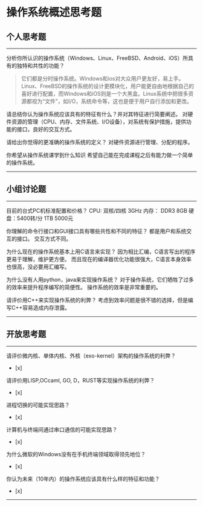 # 操作系统概述思考题

## 个人思考题

---

分析你所认识的操作系统（Windows、Linux、FreeBSD、Android、iOS）所具有的独特和共性的功能？
>  它们都是分时操作系统。Windows和ios对大众用户更友好，易上手。Linux、FreeBSD的操作系统的设计更模块化，用户能更自由地根据自己的喜好进行配置，而Windows和iOS则是一个大黑盒。Linux系统中把很多资源都视为“文件”，如I/O，系统命令等，这也是便于用户自行添加和更改。

请总结你认为操作系统应该具有的特征有什么？并对其特征进行简要阐述。
  对硬件资源的管理（CPU、内存、文件系统、I/O设备），对系统有保护措施，提供功能的接口，良好的交互方式。

请给出你觉得的更准确的操作系统的定义？
  对硬件资源进行管理、分配的程序。

你希望从操作系统课学到什么知识
  希望自己能在完成课程之后有能力做一个简单的操作系统。

---

## 小组讨论题

---

目前的台式PC机标准配置和价格？
CPU: 双核/四核 3GHz
内存： DDR3 8GB
硬盘：5400转/分 1TB
5000元

你理解的命令行接口和GUI接口具有哪些共性和不同的特征？
  都是用户和系统交互的接口。
  交互方式不同。

为什么现在的操作系统基本上用C语言来实现？
  因为相比汇编，C语言写出的程序更易于理解，维护更方便。
  而且现在的编译器优化功能很强大，C语言本身效率也很高，没必要用汇编写。

为什么没有人用python，java来实现操作系统？
  对于操作系统，它们牺牲了过多的效率来提升程序编写的简便性。
  操作系统的效率是非常重要的。

请评价用C++来实现操作系统的利弊？
  考虑到效率问题是很不错的选择，但是编写C++容易造成内存泄露。

---

## 开放思考题

---

请评价微内核、单体内核、外核（exo-kernel）架构的操作系统的利弊？
- [x]  

>  

请评价用LISP,OCcaml, GO, D，RUST等实现操作系统的利弊？
- [x]  

>  

进程切换的可能实现思路？
- [x]  

>  

计算机与终端间通过串口通信的可能实现思路？
- [x]  

>  

为什么微软的Windows没有在手机终端领域取得领先地位？
- [x]  

>  

你认为未来（10年内）的操作系统应该具有什么样的特征和功能？
- [x]  

>  

---
